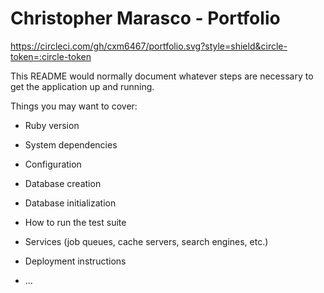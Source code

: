 # Christopher Marasco - Portfolio
https://circleci.com/gh/cxm6467/portfolio.svg?style=shield&circle-token=:circle-token

This README would normally document whatever steps are necessary to get the
application up and running.

Things you may want to cover:

* Ruby version

* System dependencies

* Configuration

* Database creation

* Database initialization

* How to run the test suite

* Services (job queues, cache servers, search engines, etc.)

* Deployment instructions

* ...
